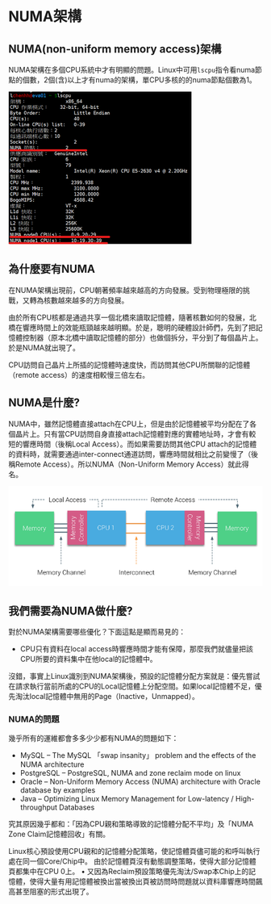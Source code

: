 # NUMA架構

## NUMA\(non-uniform memory access\)架構

NUMA架構在多個CPU系統中才有明顯的問題。Linux中可用`lscpu`指令看numa節點的個數，2個\(含\)以上才有numa的架構，單CPU多核的的numa節點個數為1。

![&#x96D9;CPU&#x96FB;&#x8166;&#x4E2D;&#xFF0C;lscpu&#x7684;&#x7D50;&#x679C;](../.gitbook/assets/numa.png)

## 為什麼要有NUMA

在NUMA架構出現前，CPU朝著頻率越來越高的方向發展。受到物理極限的挑戰，又轉為核數越來越多的方向發展。

由於所有CPU核都是通過共享一個北橋來讀取記憶體，隨著核數如何的發展，北橋在響應時間上的效能瓶頸越來越明顯。於是，聰明的硬體設計師們，先到了把記憶體控制器（原本北橋中讀取記憶體的部分）也做個拆分，平分到了每個晶片上。於是NUMA就出現了。

CPU訪問自己晶片上所插的記憶體時速度快，而訪問其他CPU所關聯的記憶體（remote access）的速度相較慢三倍左右。

## NUMA是什麼?

NUMA中，雖然記憶體直接attach在CPU上，但是由於記憶體被平均分配在了各個晶片上。只有當CPU訪問自身直接attach記憶體對應的實體地址時，才會有較短的響應時間（後稱Local Access）。而如果需要訪問其他CPU attach的記憶體的資料時，就需要通過inter-connect通道訪問，響應時間就相比之前變慢了（後稱Remote Access）。所以NUMA（Non-Uniform Memory Access）就此得名。

![NUMA&#x7D50;&#x69CB;](../.gitbook/assets/numa_local_and_remote_access.png)

## 我們需要為NUMA做什麼?

對於NUMA架構需要哪些優化？下面這點是顯而易見的：

* CPU只有資料在local access時響應時間才能有保障，那麼我們就儘量把該CPU所要的資料集中在他local的記憶體中。

沒錯，事實上Linux識別到NUMA架構後，預設的記憶體分配方案就是：優先嘗試在請求執行當前所處的CPU的Local記憶體上分配空間。如果local記憶體不足，優先淘汰local記憶體中無用的Page（Inactive，Unmapped）。 

### NUMA的問題

幾乎所有的運維都會多多少少都有NUMA的問題如下：

* MySQL – The MySQL 「swap insanity」 problem and the effects of the NUMA architecture
* PostgreSQL – PostgreSQL, NUMA and zone reclaim mode on linux
* Oracle – Non-Uniform Memory Access \(NUMA\) architecture with Oracle database by examples
* Java – Optimizing Linux Memory Management for Low-latency / High-throughput Databases

究其原因幾乎都和：「因為CPU親和策略導致的記憶體分配不平均」及「NUMA Zone Claim記憶體回收」有關。

Linux核心預設使用CPU親和的記憶體分配策略，使記憶體頁儘可能的和呼叫執行處在同一個Core/Chip中。	 由於記憶體頁沒有動態調整策略，使得大部分記憶體頁都集中在CPU 0上。	• 又因為Reclaim預設策略優先淘汰/Swap本Chip上的記憶體，使得大量有用記憶體被換出當被換出頁被訪問時問題就以資料庫響應時間飆高甚至阻塞的形式出現了。

